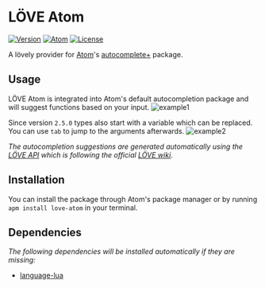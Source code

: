 # LÖVE Atom

[![Version](https://img.shields.io/badge/Version-2.5.1-blue.svg)](https://github.com/rm-code/love-atom/releases/latest)
[![Atom](https://img.shields.io/badge/Atom-1.15.0-049158.svg)](https://atom.io/)
[![License](http://img.shields.io/badge/Licence-MIT-brightgreen.svg)](LICENSE.md)

A lövely provider for [Atom](https://atom.io/)'s [autocomplete+](https://github.com/atom/autocomplete-plus) package.

## Usage

LÖVE Atom is integrated into Atom's default autocompletion package and will suggest functions based on your input.
![example1](https://raw.githubusercontent.com/rm-code/love-atom/master/screenshots/example1.gif)

Since version `2.5.0` types also start with a variable which can be replaced. You can use `tab` to jump to the arguments afterwards.
![example2](https://raw.githubusercontent.com/rm-code/love-atom/master/screenshots/example2.gif)


_The autocompletion suggestions are generated automatically using the [LÖVE API](https://github.com/love2d-community/love-api) which is following the official [LÖVE wiki](https://love2d.org/wiki/Main_Page)_.

## Installation

You can install the package through Atom's package manager or by running ```apm install love-atom``` in your terminal.

## Dependencies

_The following dependencies will be installed automatically if they are missing:_

- [language-lua](https://github.com/FireZenk/language-lua)
